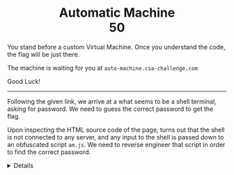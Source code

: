 <h1 align='center'>Automatic Machine <br>50</h1>
<p>You stand before a custom Virtual Machine.
Once you understand the code, the flag will be just there.

The machine is waiting for you at `auto-machine.csa-challenge.com`

Good Luck!</p>
___

<p>
Following the given link, we arrive at a what seems to be a shell terminal, asking for password.
We need to guess the correct password to get the flag.

Upon inspecting the HTML source code of the page, turns out that the shell is not connected to any server, and any 
input to the shell is passed down to an obfuscated script `am.js`.
We need to reverse engineer that script in order to find the correct password.

</p>

<details>

To reverse the script, first of all I copied the javascript code into python, and then simply ran the script,
modified the script to take input a special class that I made to mimic a list, and in each iteration, that list 
initializes in each index (only when accessed by the script) an array with all possible characters, and while 
iterating, eliminating any character that cause the password check to fail.
In the end, the list would have 41 cells, and each cell contains exactly one possibility, printing those characters,
we get the flag:    <br>
<h3 align="center">`CSA{w0w_th4t_wa$_re@lly_s1mpLe_wasn7_1t}`</h3>
Script reverse is in `solver.py`
</details>